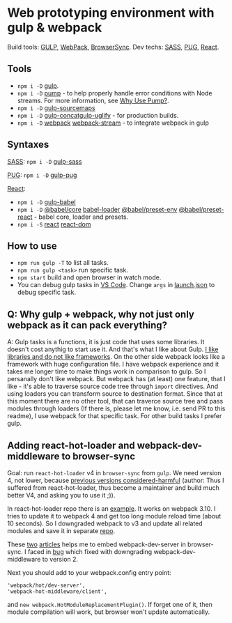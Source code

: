 # Web prototyping environment with gulp & webpack

Build tools: [GULP](https://gulpjs.com/), [WebPack](https://webpack.js.org/), [BrowserSync](https://www.browsersync.io/). 
Dev techs: [SASS](http://sass-lang.com/), [PUG](https://pugjs.org), [React](https://reactjs.org/).


## Tools

- `npm i -D` [gulp](https://www.npmjs.com/package/gulp). 
- `npm i -D` [pump](https://www.npmjs.com/package/pump) - to help properly handle error conditions with Node streams. For more information, see [Why Use Pump?](https://github.com/terinjokes/gulp-uglify/blob/master/docs/why-use-pump/README.md#why-use-pump).
- `npm i -D` [gulp-sourcemaps](https://www.npmjs.com/package/gulp-sourcemaps)
- `npm i -D` [gulp-concat](https://www.npmjs.com/package/gulp-concat)[gulp-uglify](https://www.npmjs.com/package/gulp-uglify) - for production builds.<br>
- `npm i -D` [webpack](https://www.npmjs.com/package/webpack) [webpack-stream](https://www.npmjs.com/package/webpack-stream) - to integrate webpack in gulp<br>


## Syntaxes

[SASS](http://sass-lang.com/): 
`npm i -D` [gulp-sass](https://www.npmjs.com/package/gulp-sass) 

[PUG](https://pugjs.org): `npm i -D` [gulp-pug](https://www.npmjs.com/package/gulp-pug)

[React](https://reactjs.org/): 

- `npm i -D` [gulp-babel](https://www.npmjs.com/package/gulp-babel)
- `npm i -D` [@babel/core](https://www.npmjs.com/package/@babel/core) [babel-loader](https://www.npmjs.com/package/babel-loader) [@babel/preset-env](https://www.npmjs.com/package/@babel/preset-env) [@babel/preset-react](https://www.npmjs.com/package/@babel/preset-react) - babel core, loader and presets.
- `npm i -S` [react](https://www.npmjs.com/package/react) [react-dom](https://www.npmjs.com/package/react-dom)


## How to use

- `npm run gulp -T` to list all tasks. 
- `npm run gulp <task>` run specific task.
- `npm start` build and open browser in watch mode.
- You can debug gulp tasks in [VS Code](https://code.visualstudio.com/). Change `args` in [launch.json](https://code.visualstudio.com/docs/editor/debugging) to debug specific task.


## Q: Why gulp + webpack, why not just only webpack as it can pack everything?

A: Gulp tasks is a functions, it is just code that uses some libraries. It doesn't cost anythig to start use it. And that's what I like about Gulp. [I like libraries and do not like frameworks](http://tomasp.net/blog/2015/library-frameworks/). On the other side webpack looks like a framework with huge configuration file. I have webpack experience and it takes me longer time to make things work in comparison to gulp. So I persanally don't like webpack. But webpack has (at least) one feature, that I like - it's able to traverse source code tree through `import` directives. And using loaders you can transform source to destination format. Since that at this moment there are no other tool, that can traverce source tree and pass modules through loaders (If there is, please let me know, i.e. send PR to this readme), I use webpack for that specific task. For other build tasks I prefer gulp.

## Adding react-hot-loader and webpack-dev-middleware to browser-sync

Goal: run `react-hot-loader` v4 in `browser-sync` from `gulp`. We need version 4, not lower, because [previous versions considered-harmful](https://codeburst.io/react-hot-loader-considered-harmful-321fe3b6ca74) (author: Thus I suffered from react-hot-loader, thus become a maintainer and build much better V4, and asking you to use it ;)). 

In react-hot-loader repo there is an [example](https://github.com/gaearon/react-hot-loader/tree/master/examples/webpack-modern). It works on webpack 3.10. I tries to update it to webpack 4 and get too long module reload time (about 10 seconds). So I downgraded webpack to v3 and update all related modules and save it in separate [repo](https://github.com/maestrow/react-hot-loader4-tpl).

These [two](https://css-tricks.com/combine-webpack-gulp-4/) [articles](https://jsramblings.com/2016/07/16/hot-reloading-gulp-webpack-browsersync.html) helps me to embed webpack-dev-server in browser-sync. I faced in [bug](https://github.com/webpack/webpack-dev-middleware/issues/283) which fixed with downgrading webpack-dev-middleware to version 2. 

Next you should add to your webpack.config entry point:

    'webpack/hot/dev-server',
    'webpack-hot-middleware/client',

and `new webpack.HotModuleReplacementPlugin()`. If forget one of it, then module compilation will work, but browser won't update automatically. 